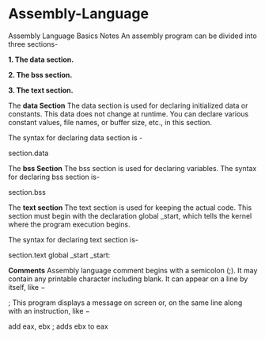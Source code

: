 # Assembly-Language
Assembly Language Basics
Notes
An assembly program can be divided into three sections-

**1. The data section.**

**2. The bss section.**

**3. The text section.**

The **data Section**
The data section is used for declaring initialized data or constants. This data does not change at runtime. You can declare various constant values, file names, or buffer size, etc., in this section.

The syntax for declaring data section is -

section.data

The **bss Section**
The bss section is used for declaring variables. The syntax for declaring bss section is-

section.bss

The **text section**
The text section is used for keeping the actual code. This section must begin with the declaration global _start, which tells the kernel where the program execution begins.

The syntax for declaring text section is-

section.text
   global _start
_start:

**Comments**
Assembly language comment begins with a semicolon (;). It may contain any printable character including blank. It can appear on a line by itself, like −

; This program displays a message on screen
or, on the same line along with an instruction, like −

add eax, ebx     ; adds ebx to eax

